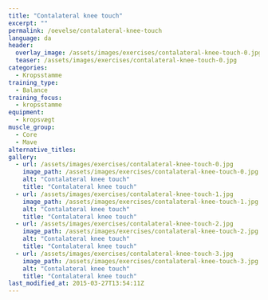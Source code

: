 ```yaml
---
title: "Contalateral knee touch"
excerpt: ""
permalink: /oevelse/contalateral-knee-touch
language: da
header:
  overlay_image: /assets/images/exercises/contalateral-knee-touch-0.jpg
  teaser: /assets/images/exercises/contalateral-knee-touch-0.jpg
categories:
  - Kropsstamme
training_type: 
  - Balance
training_focus: 
  - kropsstamme
equipment:
  - kropsvægt
muscle_group:
  - Core
  - Mave
alternative_titles:
gallery:
  - url: /assets/images/exercises/contalateral-knee-touch-0.jpg
    image_path: /assets/images/exercises/contalateral-knee-touch-0.jpg
    alt: "Contalateral knee touch"
    title: "Contalateral knee touch"
  - url: /assets/images/exercises/contalateral-knee-touch-1.jpg
    image_path: /assets/images/exercises/contalateral-knee-touch-1.jpg
    alt: "Contalateral knee touch"
    title: "Contalateral knee touch"
  - url: /assets/images/exercises/contalateral-knee-touch-2.jpg
    image_path: /assets/images/exercises/contalateral-knee-touch-2.jpg
    alt: "Contalateral knee touch"
    title: "Contalateral knee touch"
  - url: /assets/images/exercises/contalateral-knee-touch-3.jpg
    image_path: /assets/images/exercises/contalateral-knee-touch-3.jpg
    alt: "Contalateral knee touch"
    title: "Contalateral knee touch"
last_modified_at: 2015-03-27T13:54:11Z
---
```



